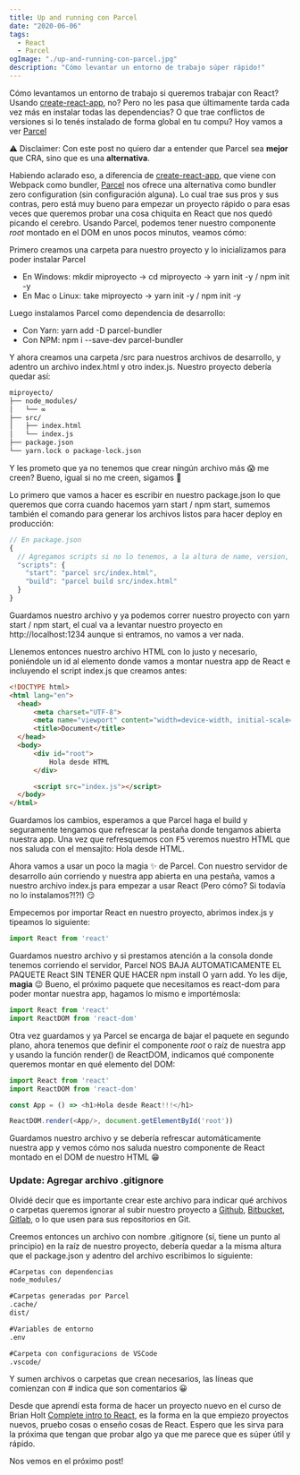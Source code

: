 ```yaml
---
title: Up and running con Parcel
date: "2020-06-06"
tags:
  - React
  - Parcel
ogImage: "./up-and-running-con-parcel.jpg"
description: "Cómo levantar un entorno de trabajo súper rápido!"
---
```


Cómo levantamos un entorno de trabajo si queremos trabajar con React? Usando [create-react-app](https://github.com/facebookincubator/create-react-app), no? Pero no les pasa que últimamente tarda cada vez más en instalar todas las dependencias? O que trae conflictos de versiones si lo tenés instalado de forma global en tu compu? Hoy vamos a ver [Parcel](https://parceljs.org/)

⚠ Disclaimer: Con este post no quiero dar a entender que Parcel sea **mejor** que CRA, sino que es una **alternativa**.

Habiendo aclarado eso, a diferencia de [create-react-app](https://github.com/facebookincubator/create-react-app), que viene con Webpack 
como bundler, [Parcel](https://parceljs.org/) nos ofrece una alternativa como bundler <inline-code>zero configuration</inline-code> (sin configuración alguna). 
Lo cual trae sus pros y sus contras, pero está muy bueno para empezar un proyecto rápido o para esas veces que queremos probar una cosa 
chiquita en React que nos quedó picando el cerebro. Usando <inline-code>Parcel</inline-code>, podemos tener nuestro componente _root_ montado en el DOM en unos 
pocos minutos, veamos cómo:

Primero creamos una carpeta para nuestro proyecto y lo inicializamos para poder instalar Parcel

- En Windows: <inline-code>mkdir miproyecto</inline-code> -> <inline-code>cd miproyecto</inline-code> -> <inline-code>yarn init -y</inline-code> / <inline-code>npm init -y</inline-code>
- En Mac o Linux: <inline-code>take miproyecto</inline-code> -> <inline-code>yarn init -y</inline-code> / <inline-code>npm init -y</inline-code>

Luego instalamos Parcel como dependencia de desarrollo:

- Con Yarn: <inline-code>yarn add -D parcel-bundler</inline-code>
- Con NPM: <inline-code>npm i --save-dev parcel-bundler</inline-code>

Y ahora creamos una carpeta <inline-code>/src</inline-code> para nuestros archivos de desarrollo, y adentro un archivo <inline-code>index.html</inline-code> y otro <inline-code>index.js</inline-code>.
Nuestro proyecto debería quedar así:

```md
miproyecto/
├── node_modules/
│   └── ∞
├── src/
│   ├── index.html
│   └── index.js
├── package.json
└── yarn.lock o package-lock.json
```

Y les prometo que ya no tenemos que crear ningún archivo más 😱 me creen? Bueno, igual si no me creen, sigamos 🤣

Lo primero que vamos a hacer es escribir en nuestro <inline-code>package.json</inline-code> lo que queremos que corra cuando 
hacemos <inline-code>yarn start</inline-code> / <inline-code>npm start</inline-code>, sumemos también el comando para generar los archivos listos para hacer deploy en producción:

```js
// En package.json
{
  // Agregamos scripts si no lo tenemos, a la altura de name, version, etc.
  "scripts": {
    "start": "parcel src/index.html",
    "build": "parcel build src/index.html"
  }
}
```

Guardamos nuestro archivo y ya podemos correr nuestro proyecto con <inline-code>yarn start</inline-code> / <inline-code>npm start</inline-code>, el cual va a levantar nuestro 
proyecto en http://localhost:1234 aunque si entramos, no vamos a ver nada.

Llenemos entonces nuestro archivo HTML con lo justo y necesario, poniéndole un id al elemento donde vamos a montar nuestra app de React
e incluyendo el script <inline-code>index.js</inline-code> que creamos antes:

```html
<!DOCTYPE html>
<html lang="en">
  <head>
      <meta charset="UTF-8">
      <meta name="viewport" content="width=device-width, initial-scale=1.0">
      <title>Document</title>
  </head>
  <body>
      <div id="root">
          Hola desde HTML
      </div>

      <script src="index.js"></script>
  </body>
</html>
```

Guardamos los cambios, esperamos a que Parcel haga el build y seguramente tengamos que refrescar la pestaña donde tengamos 
abierta nuestra app. Una vez que refresquemos con <kbd>F5</kbd> veremos nuestro HTML que nos saluda con el mensajito: 
<inline-code>Hola desde HTML</inline-code>.

Ahora vamos a usar un poco la magia ✨ de Parcel. Con nuestro servidor de desarrollo aún corriendo y nuestra app abierta 
en una pestaña, vamos a nuestro archivo <inline-code>index.js</inline-code> para empezar a usar React (Pero cómo? Si todavía no lo instalamos?!?!) 😏

Empecemos por importar React en nuestro proyecto, abrimos <inline-code>index.js</inline-code> y tipeamos lo siguiente:

```js
import React from 'react'
```

Guardamos nuestro archivo y si prestamos atención a la consola donde tenemos corriendo el servidor, Parcel NOS BAJA 
AUTOMATICAMENTE EL PAQUETE React SIN TENER QUE HACER <inline-code>npm install</inline-code> O <inline-code>yarn add</inline-code>. Yo les dije, **magia** 😉
Bueno, el próximo paquete que necesitamos es <inline-code>react-dom</inline-code> para poder montar nuestra app, hagamos lo mismo e importémosla:

```js
import React from 'react'
import ReactDOM from 'react-dom'
```

Otra vez guardamos y ya Parcel se encarga de bajar el paquete en segundo plano, ahora tenemos que definir el componente _root_ o 
raíz de nuestra app y usando la función <inline-code>render()</inline-code> de ReactDOM, indicamos qué componente queremos montar en qué elemento del DOM:

```js
import React from 'react'
import ReactDOM from 'react-dom'

const App = () => <h1>Hola desde React!!!</h1>

ReactDOM.render(<App/>, document.getElementById('root'))
```

Guardamos nuestro archivo y se debería refrescar automáticamente nuestra app y vemos cómo nos saluda nuestro componente de React 
montado en el DOM de nuestro HTML 😁

### Update: Agregar archivo .gitignore

Olvidé decir que es importante crear este archivo para indicar qué archivos o carpetas queremos ignorar al 
subir nuestro proyecto a [Github](https://github.com), [Bitbucket](https://bitbucket.org), [Gitlab](http://www.gitlab.com/), o lo que 
usen para sus repositorios en Git.

Creemos entonces un archivo con nombre <inline-code>.gitignore</inline-code> (sí, tiene un punto al principio) en la raíz de nuestro proyecto, debería 
quedar a la misma altura que el <inline-code>package.json</inline-code> y adentro del archivo escribimos lo siguiente:

```markdown
#Carpetas con dependencias
node_modules/

#Carpetas generadas por Parcel
.cache/
dist/

#Variables de entorno
.env

#Carpeta con configuracions de VSCode
.vscode/
```

Y sumen archivos o carpetas que crean necesarios, las líneas que comienzan con # indica que son comentarios 😀

Desde que aprendí esta forma de hacer un proyecto nuevo en el curso de Brian Holt [Complete intro to React](https://btholt.github.io/complete-intro-to-react-v5/), es la forma en la que empiezo proyectos nuevos, pruebo cosas o enseño cosas de React. Espero que les sirva para la próxima que tengan que probar algo ya que me parece que es súper útil y rápido.

Nos vemos en el próximo post!